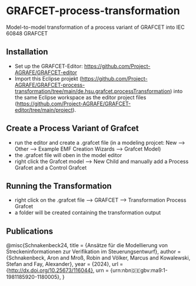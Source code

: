 # GRAFCET-process-transformation
Model-to-model transformation of a process variant of GRAFCET into IEC 60848 GRAFCET


## Installation
* Set up the GRAFCET-Editor: https://github.com/Project-AGRAFE/GRAFCET-editor
* Import this Eclipse projekt (https://github.com/Project-AGRAFE/GRAFCET-process-transformation/tree/main/de.hsu.grafcet.processTransformation) into the same Eclipse workspace as the editor project files (https://github.com/Project-AGRAFE/GRAFCET-editor/tree/main/project).

## Create a Process Variant of Grafcet
* run the editor and create a .grafcet file (in a modeling projcet: New --> Other --> Example EMF Creation Wizards --> Grafcet Model)
* the .grafcet file will oben in the model editor
* right click the Grafcet model --> New Child and manually add a Process Grafcet and a Control Grafcet

## Running the Transformation
* right click on the .grafcet file --> GRAFCET --> Transformation Process Grafcet
* a folder will be created containing the transformation output


## Publications
@misc{Schnakenbeck24,
  title = {Ansätze für die Modellierung von Streckeninformationen zur Verifikation im Steuerungsentwurf},
  author = {Schnakenbeck, Aron and Mroß, Robin and Völker, Marcus and Kowalewski, Stefan and Fay, Alexander},
  year = {2024},
  url = {http://dx.doi.org/10.25673/116044},
  urn = {urn:nbn:de:gbv:ma9:1-1981185920-1180005},
}
